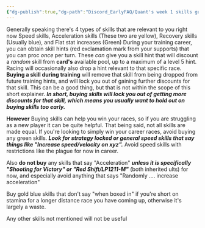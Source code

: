 ```yaml
---
{"dg-publish":true,"dg-path":"Discord_EarlyFAQ/Quant's week 1 skills guide for uma.md","permalink":"/discord-early-faq/quant-s-week-1-skills-guide-for-uma/","created":"2025-06-28T00:47:46.110+07:00","updated":"2025-07-21T00:28:45.942+07:00"}
---
```


Generally speaking there's 4 types of skills that are relevant to you right now
Speed skills, Acceleration skills (These two are yellow), Recovery skills (Usually blue), and Flat stat increases (Green)
During your training career,  you can obtain skill hints (red exclamation mark from your supports) that you can proc *once* per turn. These *can* give you a skill hint that will discount a *random* skill from **card's** available pool, up to a maximum of a level 5 hint. Racing will occasionally also drop a hint relevant to that specific race.
**Buying a skill during training** will remove that skill from being dropped from future training hints, and will lock you out of gaining further discounts for that skill. This can be a good thing, but that is not within the scope of this short explainer. ***In short, buying skills will lock you out of getting more discounts for that skill, which means you usually want to hold out on buying skills too early.***

**However**
Buying skills can help you win your races, so if you are struggling as a new player it can be quite helpful.
That being said, not all skills are made equal. If you're looking to simply win your career races, avoid buying any green skills. 
***Look for strategy locked or general speed skills that say things like "Increase speed/velocity on xyz".*** 
Avoid speed skills with restrictions like the plague for now in career.

Also **do not buy** any skills that say "Acceleration" ***unless it is specifically "Shooting for Victory" or "Red Shift/LP1211-M"*** (both inherited ults) for now, and especially avoid anything that says "Randomly .... increase acceleration"

Buy gold blue skills that don't say "when boxed in" if you're short on stamina for a longer distance race you have coming up, otherwise it's largely a waste.

Any other skills not mentioned will not be useful